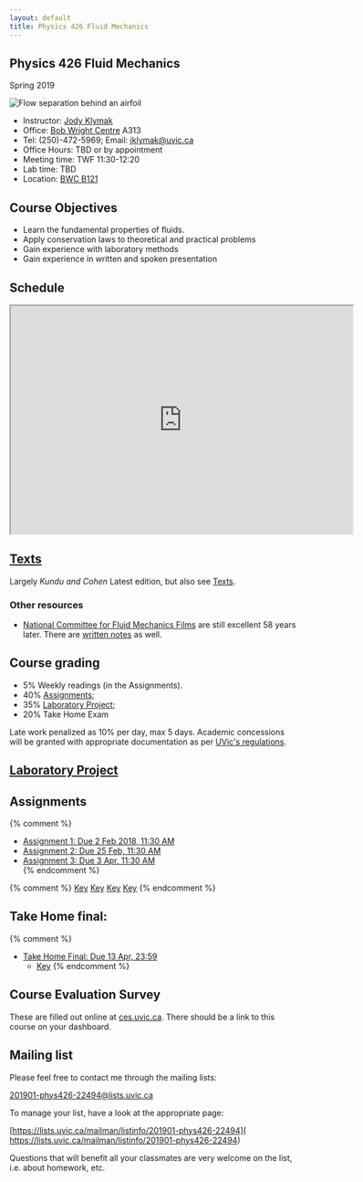 ```yaml
---
layout: default
title: Physics 426 Fluid Mechanics
---
```


## Physics 426 Fluid Mechanics

Spring 2019


![Flow separation behind an airfoil](./figs/Flow_separation.jpg)


  - Instructor: [Jody Klymak](http://web.uvic.ca/~jklymak)
  - Office: [Bob Wright Centre](http://www.uvic.ca/buildings/sci.html) A313
  - Tel: (250)-472-5969; Email: [jklymak@uvic.ca](mailto:jklymak@uvic.ca)
  - Office Hours: TBD or by appointment
  - Meeting time:  TWF 11:30-12:20
  - Lab time:  TBD
  - Location:  [BWC B121](http://www.uvic.ca/home/about/campus-info/maps/maps/sci.php)

## Course Objectives ##

  - Learn the fundamental properties of fluids.
  - Apply conservation laws to theoretical and practical problems
  - Gain experience with laboratory methods
  - Gain experience in written and spoken presentation

## Schedule

<iframe width="600px" height="400px" src="https://docs.google.com/spreadsheets/d/e/2PACX-1vT6BuNrUjOKRRiwplh9p3TX4ecI5SwN9LkvUOvJyPvg14gXseWBhSW7JvOespVyABOlLAKHI9AYz678/pubhtml?gid=0&amp;single=true&amp;widget=true&amp;headers=false"></iframe>

## [Texts](./Texts/)

Largely *Kundu and Cohen* Latest edition, but also see [Texts](./Texts/).  

### Other resources

  - [National Committee for Fluid Mechanics Films](http://web.mit.edu/hml/ncfmf.html) are still excellent 58 years later.
  There are [written notes](http://web.mit.edu/hml/notes.html) as well.

## Course grading

  - 5%  Weekly readings (in the Assignments).
  - 40% [Assignments](#Assignments);
  - 35% [Laboratory Project](./LabProject/);
  - 20% Take Home Exam

Late work penalized as 10% per day, max 5 days.  Academic concessions will be granted
with appropriate documentation as per [UVic's regulations](https://www.uvic.ca/registrar/students/appeals/acad-concession/index.php).

## [Laboratory Project](./LabProject/)

## Assignments
{% comment %}
  - [Assignment 1: Due 2 Feb 2018, 11:30 AM](./Assignments/Assignment1.pdf)
  - [Assignment 2: Due 25 Feb, 11:30 AM](./Assignments/Assignment2.pdf)   
  - [Assignment 3: Due 3 Apr, 11:30 AM](./Assignments/Assignment3.pdf)    
{% endcomment %}


{% comment %}
[Key](./Assignments/Assignment1Key.pdf)
[Key](./Assignments/Assignment2Key.pdf)
[Key](./Assignments/Assignment3Key.pdf)
[Key](./Assignments/Assignment4Foil.pdf)
{% endcomment %}

## Take Home final:

{% comment %}
- [Take Home Final: Due 13 Apr, 23:59](./Assignments/TakeHome2018.pdf)
  - [Key](./Assignments/TakeHome2018.pdf)
{% endcomment %}

## Course Evaluation Survey

These are filled out online at [ces.uvic.ca](http://ces.uvic.ca).  There should be a link to this course on your dashboard.

## Mailing list

Please feel free to contact me through the mailing lists:

[201901-phys426-22494@lists.uvic.ca](mailto:201901-phys426-22494@lists.uvic.ca)

To manage your list, have a look at the appropriate page:

[https://lists.uvic.ca/mailman/listinfo/201901-phys426-22494](  https://lists.uvic.ca/mailman/listinfo/201901-phys426-22494)

Questions that will benefit all your classmates are very welcome on
the list, i.e. about homework, etc.  
